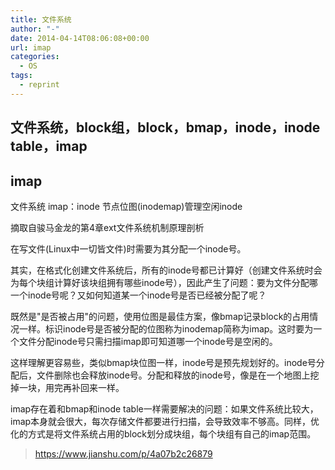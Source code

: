 ```yaml
---
title: 文件系统
author: "-"
date: 2014-04-14T08:06:08+00:00
url: imap
categories:
  - OS
tags:
  - reprint
---
```

## 文件系统，block组，block，bmap，inode，inode table，imap

## imap

文件系统 imap：inode 节点位图(inodemap)管理空闲inode

摘取自骏马金龙的第4章ext文件系统机制原理剖析

在写文件(Linux中一切皆文件)时需要为其分配一个inode号。

其实，在格式化创建文件系统后，所有的inode号都已计算好（创建文件系统时会为每个块组计算好该块组拥有哪些inode号），因此产生了问题：要为文件分配哪一个inode号呢？又如何知道某一个inode号是否已经被分配了呢？

既然是"是否被占用"的问题，使用位图是最佳方案，像bmap记录block的占用情况一样。标识inode号是否被分配的位图称为inodemap简称为imap。这时要为一个文件分配inode号只需扫描imap即可知道哪一个inode号是空闲的。

这样理解更容易些，类似bmap块位图一样，inode号是预先规划好的。inode号分配后，文件删除也会释放inode号。分配和释放的inode号，像是在一个地图上挖掉一块，用完再补回来一样。

imap存在着和bmap和inode table一样需要解决的问题：如果文件系统比较大，imap本身就会很大，每次存储文件都要进行扫描，会导致效率不够高。同样，优化的方式是将文件系统占用的block划分成块组，每个块组有自己的imap范围。

>https://www.jianshu.com/p/4a07b2c26879